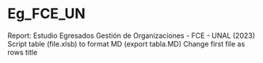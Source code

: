 # Eg_FCE_UN
Report: Estudio Egresados Gestión de Organizaciones - FCE - UNAL (2023)
Script table (file.xlsb) to format MD (export tabla.MD)
Change first file as rows title
